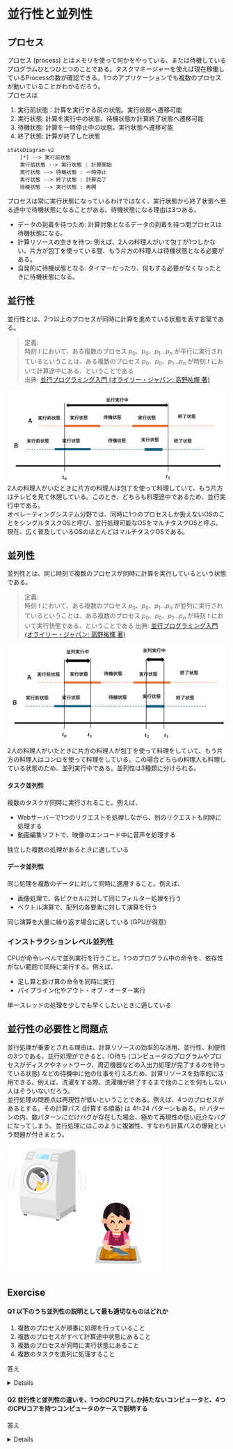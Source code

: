 # 並行性と並列性
## プロセス
プロセス (process) とはメモリを使って何かをやっている、または待機しているプログラムひとつひとつのことである。タスクマネージャーを使えば現在稼働しているProcessの数が確認できる。1つのアプリケーションでも複数のプロセスが動いていることがわかるだろう。  
プロセスは
1. 実行前状態：計算を実行する前の状態。実行状態へ遷移可能
2. 実行状態: 計算を実行中の状態。待機状態か計算終了状態へ遷移可能
3. 待機状態: 計算を一時停止中の状態。実行状態へ遷移可能
4. 終了状態: 計算が終了した状態

```mermaid
stateDiagram-v2
    [*] --> 実行前状態
    実行前状態 --> 実行状態 : 計算開始
    実行状態 --> 待機状態 : 一時停止
    実行状態 --> 終了状態 : 計算完了
    待機状態 --> 実行状態 : 再開
```
プロセスは常に実行状態になっているわけではなく、実行状態から終了状態へ至る途中で待機状態になることがある。待機状態になる理由は3つある。
* データの到着を待つため: 計算対象となるデータの到着を待つ間プロセスは待機状態になる。
* 計算リソースの空きを待つ: 例えば、2人の料理人がいて包丁が1つしかない。片方が包丁を使っている間、もう片方の料理人は待機状態となる必要がある。
* 自発的に待機状態となる: タイマーだったり、何もする必要がなくなったときに待機状態になる。

## 並行性
並行性とは、2つ以上のプロセスが同時に計算を進めている状態を表す言葉である。
>定義:    
>時刻 *t* において、ある複数のプロセス $p_{0}$、$p_{0}$、$p_{1}$...$p_{n}$ が平行に実行されているということは、ある複数のプロセス $p_{0}$、$p_{0}$、$p_{1}$...$p_{n}$ が時刻 $t$ において計算途中にある、ということである  
出典: [並行プログラミング入門 (オライリー・ジャパン: 高野祐輝 著)](https://www.oreilly.co.jp/books/9784873119595/)

![](Assets/process_concurrency.png)
2人の料理人がいたときに片方の料理人は包丁を使って料理していて、もう片方はテレビを見て休憩している。このとき、どちらも料理途中であるため、並行実行中である。  
オペレーティングシステム分野では、同時に1つのプロセスしか扱えないOSのことをシングルタスクOSと呼び、並行処理可能なOSをマルチタスクOSと呼ぶ。現在、広く普及しているOSのほとんどはマルチタスクOSである。

## 並列性
並列性とは、同じ時刻で複数のプロセスが同時に計算を実行しているという状態である。
>定義:    
>時刻 *t* において、ある複数のプロセス $p_{0}$、$p_{0}$、$p_{1}$...$p_{n}$ が並列に実行されているということは、ある複数のプロセス $p_{0}$、$p_{0}$、$p_{1}$...$p_{n}$ が時刻 $t$ において実行状態である、ということである
出典: [並行プログラミング入門 (オライリー・ジャパン: 高野祐輝 著)](https://www.oreilly.co.jp/books/9784873119595/)

![](Assets/process_parallelism.png)
2人の料理人がいたときに片方の料理人が包丁を使って料理をしていて、もう片方の料理人はコンロを使って料理をしている。この場合どちらの料理人も料理している状態のため、並列実行中である。並列性は3種類に分けられる。
#### タスク並列性
複数のタスクが同時に実行されること。例えば、
* Webサーバーで1つのリクエストを処理しながら、別のリクエストも同時に処理する
* 動画編集ソフトで、映像のエンコード中に音声を処理する  

独立した複数の処理があるときに適している

#### データ並列性
同じ処理を複数のデータに対して同時に適用すること。例えば、
* 画像処理で、各ピクセルに対して同じフィルター処理を行う
* ベクトル演算で、配列の各要素に対して演算を行う  

同じ演算を大量に繰り返す場合に適している (GPUが得意)

### インストラクションレベル並列性
CPUが命令レベルで並列実行を行うこと。1つのプログラム中の命令を、依存性がない範囲で同時に実行する。例えば、
* 足し算と掛け算の命令を同時に実行
* パイプライン化やアウト・オブ・オーダー実行  

単一スレッドの処理を少しでも早くしたいときに適している


## 並行性の必要性と問題点
並行処理が重要とされる理由は、計算リソースの効率的な活用、並行性、利便性の3つである。並行処理ができると、IO待ち (コンピュータのプログラムやプロセスがディスクやネットワーク、周辺機器などの入出力処理が完了するのを待っている状態) などの待機中に他の仕事を行えるため、計算リソースを効率的に活用できる。例えば、洗濯をする際、洗濯機が終了するまで他のことを何もしない人はそういないだろう。  
並行処理の問題点は再現性が低いということである。例えば、4つのプロセスがあるとする。その計算パス (計算する順番) は 4!=24 パターンもある。n! パターンの内、数パターンにだけバグが存在した場合、極めて再現性の低い厄介なバグになってしまう。並行処理にはこのように複雑性、すなわち計算パスの爆発という問題が付きまとう。

![](Assets/Cooking.png)

## Exercise
#### Q1 以下のうち並列性の説明として最も適切なものはどれか
1. 複数のプロセスが順番に処理を行っていること
2. 複数のプロセスがすべて計算途中状態にあること
3. 複数のプロセスが同時に実行状態にあること
4. 複数のタスクを直列に処理すること  

答え
<details>
3
</details>

#### Q2  並行性と並列性の違いを、1つのCPUコアしか持たないコンピュータと、4つのCPUコアを持つコンピュータのケースで説明する

答え
<details>
1つのCPUコア  

並行性:  
 スケジューラによって、プロセス間でコンテキストスイッチが行われる。そのため、あるプロセスが実行状態でほかのプロセスが待機状態という状況になり並行性が実現される  
並列性:  
1つのコアしかないため、複数のプロセスは同時に実行状態になれないため、並列性は不可能 

4のCPUコア  
並行性:  
待機中と実行中のプロセスが混在する。  

並列性:  
4つのプロセスなら同時に実行状態になれる  

</details>
